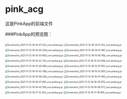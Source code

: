 # pink_acg

这是PinkApp的前端文件

###PinkApp的预览图：

<img src="/md-image/Screenshot_2021-11-12-18-14-47-022_com.pinkacg.pi.jpg" alt="Screenshot_2021-11-12-18-14-47-022_com.pinkacg.pi" style="zoom:50%;" />

<img src="/md-image/Screenshot_2021-11-12-18-14-51-122_com.pinkacg.pi.jpg" alt="Screenshot_2021-11-12-18-14-51-122_com.pinkacg.pi" style="zoom:50%;" />

<img src="/md-image/Screenshot_2021-11-12-18-14-55-429_com.pinkacg.pi.jpg" alt="Screenshot_2021-11-12-18-14-55-429_com.pinkacg.pi" style="zoom:50%;" />

<img src="/md-image/Screenshot_2021-11-12-18-14-57-881_com.pinkacg.pi.jpg" alt="Screenshot_2021-11-12-18-14-57-881_com.pinkacg.pi" style="zoom:50%;" />

<img src="/md-image/Screenshot_2021-11-12-18-15-03-883_com.pinkacg.pi.jpg" alt="Screenshot_2021-11-12-18-15-03-883_com.pinkacg.pi" style="zoom:50%;" />

<img src="/md-image/Screenshot_2021-11-12-18-15-16-766_com.pinkacg.pi.jpg" alt="Screenshot_2021-11-12-18-15-16-766_com.pinkacg.pi" style="zoom:50%;" />

<img src="/md-image/Screenshot_2021-11-12-18-15-22-130_com.pinkacg.pi.jpg" alt="Screenshot_2021-11-12-18-15-22-130_com.pinkacg.pi" style="zoom:50%;" />

<img src="/md-image/Screenshot_2021-11-12-18-15-25-046_com.pinkacg.pi.jpg" alt="Screenshot_2021-11-12-18-15-25-046_com.pinkacg.pi" style="zoom:50%;" />

<img src="/md-image/Screenshot_2021-11-12-18-15-35-090_com.pinkacg.pi.jpg" alt="Screenshot_2021-11-12-18-15-35-090_com.pinkacg.pi" style="zoom:50%;" />

<img src="/md-image/Screenshot_2021-11-12-18-15-37-651_com.pinkacg.pi.jpg" alt="Screenshot_2021-11-12-18-15-37-651_com.pinkacg.pi" style="zoom:50%;" />

<img src="/md-image/Screenshot_2021-11-12-18-15-43-388_com.pinkacg.pi.jpg" alt="Screenshot_2021-11-12-18-15-43-388_com.pinkacg.pi" style="zoom:50%;" />

<img src="/md-image/Screenshot_2021-11-12-18-15-52-607_com.pinkacg.pi.jpg" alt="Screenshot_2021-11-12-18-15-52-607_com.pinkacg.pi" style="zoom:50%;" />

<img src="/md-image/Screenshot_2021-11-12-18-15-58-026_com.pinkacg.pi.jpg" alt="Screenshot_2021-11-12-18-15-58-026_com.pinkacg.pi" style="zoom:50%;" />

<img src="/md-image/Screenshot_2021-11-12-18-16-01-595_com.pinkacg.pi.jpg" alt="Screenshot_2021-11-12-18-16-01-595_com.pinkacg.pi" style="zoom:50%;" />

<img src="/md-image/Screenshot_2021-11-12-18-16-07-861_com.pinkacg.pi.jpg" alt="Screenshot_2021-11-12-18-16-07-861_com.pinkacg.pi" style="zoom:50%;" />

<img src="/md-image/Screenshot_2021-11-12-18-16-25-974_com.pinkacg.pi.jpg" alt="Screenshot_2021-11-12-18-16-25-974_com.pinkacg.pi" style="zoom:50%;" />

<img src="/md-image/Screenshot_2021-11-12-18-16-42-516_com.pinkacg.pi.jpg" alt="Screenshot_2021-11-12-18-16-42-516_com.pinkacg.pi" style="zoom:50%;" />

<img src="/md-image/Screenshot_2021-11-12-18-16-58-577_com.pinkacg.pi.jpg" alt="Screenshot_2021-11-12-18-16-58-577_com.pinkacg.pi" style="zoom:50%;" />

<img src="/md-image/Screenshot_2021-11-12-18-17-12-053_com.pinkacg.pi.jpg" alt="Screenshot_2021-11-12-18-17-12-053_com.pinkacg.pi" style="zoom:50%;" />

<img src="/md-image/Screenshot_2021-11-12-18-17-16-991_com.pinkacg.pi.jpg" alt="Screenshot_2021-11-12-18-17-16-991_com.pinkacg.pi" style="zoom:50%;" />
